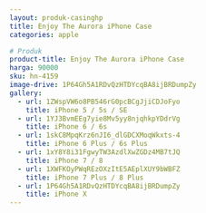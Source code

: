 ```yaml
---
layout: produk-casinghp
title: Enjoy The Aurora iPhone Case
categories: apple

# Produk
product-title: Enjoy The Aurora iPhone Case
harga: 90000
sku: hn-4159
image-drive: 1P64Gh5A1RDvQzHTDYcqBA8ijBRDumpZy
gallery:
  - url: 1ZWspVW6o8PB546rG0pcBCgJjiCDJoFyo
    title: iPhone 5 / 5s / SE
  - url: 1YJ3BvmEEg7yie8Mv5yy8njqhkpYDdrVg
    title: iPhone 6 / 6s
  - url: 1skC8MpqKrz6nJI6_dlGDCXMoqWkxts-4
    title: iPhone 6 Plus / 6s Plus
  - url: 1xY8Y8i31FgwyTW3AzdlXwZGDz4MB7tJQ
    title: iPhone 7 / 8
  - url: 1XWFKOyPWqREzOXzItE5AEplXUY9bWBFZ
    title: iPhone 7 Plus / 8 Plus
  - url: 1P64Gh5A1RDvQzHTDYcqBA8ijBRDumpZy
    title: iPhone X
---
```

